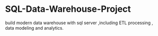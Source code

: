 # SQL-Data-Warehouse-Project
build modern data warehouse with sql server ,including ETL processing , data modeling and analytics.
